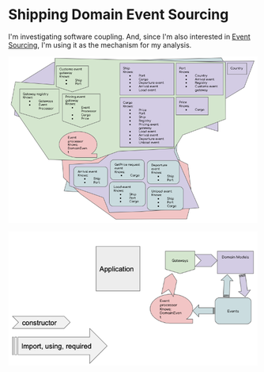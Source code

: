 # Shipping Domain Event Sourcing

I'm investigating software coupling. And, since I'm also interested in [Event Sourcing](https://www.martinfowler.com/eaaDev/EventSourcing.html), I'm using it as the mechanism for my analysis.

![Knows About Visualization](knows-visualization.png)

![Knows Direction](knows-direction.png)
